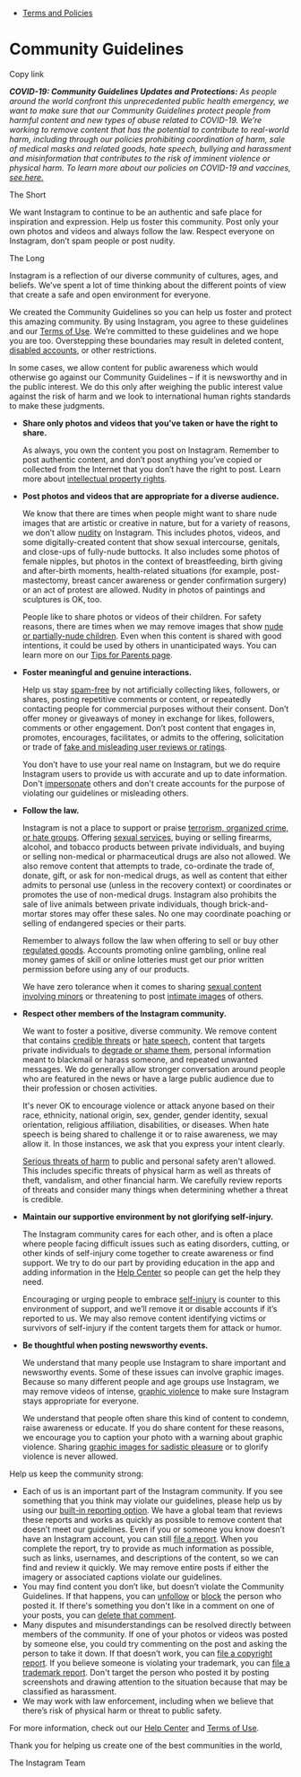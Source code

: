 *   [Terms and Policies](https://help.instagram.com/1417489251945243/?helpref=breadcrumb)

Community Guidelines
====================

Copy link

_**COVID-19: Community Guidelines Updates and Protections:** As people around the world confront this unprecedented public health emergency, we want to make sure that our Community Guidelines protect people from harmful content and new types of abuse related to COVID-19. We’re working to remove content that has the potential to contribute to real-world harm, including through our policies prohibiting coordination of harm, sale of medical masks and related goods, hate speech, bullying and harassment and misinformation that contributes to the risk of imminent violence or physical harm. To learn more about our policies on COVID-19 and vaccines, [see here.](https://help.instagram.com/697825587576762?helpref=faq_content)_

The Short

We want Instagram to continue to be an authentic and safe place for inspiration and expression. Help us foster this community. Post only your own photos and videos and always follow the law. Respect everyone on Instagram, don’t spam people or post nudity.

The Long

Instagram is a reflection of our diverse community of cultures, ages, and beliefs. We’ve spent a lot of time thinking about the different points of view that create a safe and open environment for everyone.

We created the Community Guidelines so you can help us foster and protect this amazing community. By using Instagram, you agree to these guidelines and our [Terms of Use](https://www.instagram.com/legal/terms). We’re committed to these guidelines and we hope you are too. Overstepping these boundaries may result in deleted content, [disabled accounts](https://help.instagram.com/366993040048856?helpref=faq_content), or other restrictions.

In some cases, we allow content for public awareness which would otherwise go against our Community Guidelines – if it is newsworthy and in the public interest. We do this only after weighing the public interest value against the risk of harm and we look to international human rights standards to make these judgments.

*   **Share only photos and videos that you’ve taken or have the right to share.**
    
    As always, you own the content you post on Instagram. Remember to post authentic content, and don’t post anything you’ve copied or collected from the Internet that you don’t have the right to post. Learn more about [intellectual property rights](https://help.instagram.com/126382350847838?helpref=faq_content).
    
*   **Post photos and videos that are appropriate for a diverse audience.**
    
    We know that there are times when people might want to share nude images that are artistic or creative in nature, but for a variety of reasons, we don’t allow [nudity](https://l.instagram.com/?u=https%3A%2F%2Fwww.facebook.com%2Fcommunitystandards%2Fadult_nudity_sexual_activity&e=AT1r6SY2BNQnFwPvAC8s8-98B9L4sLmtzvv3KW5yUozR7t83RoyHUa1xmXgELfsVrMB3risjB3YITLi7iQewcrc-MgID6mqJsMHlbn74efTnrEfwFURK-ouxmaL1RRt7waraaiRT2Mkex24KemP0KdutP5h_tRGDJzo5vg) on Instagram. This includes photos, videos, and some digitally-created content that show sexual intercourse, genitals, and close-ups of fully-nude buttocks. It also includes some photos of female nipples, but photos in the context of breastfeeding, birth giving and after-birth moments, health-related situations (for example, post-mastectomy, breast cancer awareness or gender confirmation surgery) or an act of protest are allowed. Nudity in photos of paintings and sculptures is OK, too.
    
    People like to share photos or videos of their children. For safety reasons, there are times when we may remove images that show [nude or partially-nude children](https://l.instagram.com/?u=https%3A%2F%2Fwww.facebook.com%2Fcommunitystandards%2Fchild_nudity_sexual_exploitation&e=AT1r6SY2BNQnFwPvAC8s8-98B9L4sLmtzvv3KW5yUozR7t83RoyHUa1xmXgELfsVrMB3risjB3YITLi7iQewcrc-MgID6mqJsMHlbn74efTnrEfwFURK-ouxmaL1RRt7waraaiRT2Mkex24KemP0KdutP5h_tRGDJzo5vg). Even when this content is shared with good intentions, it could be used by others in unanticipated ways. You can learn more on our [Tips for Parents page](https://help.instagram.com/154475974694511/?helpref=faq_content).
    
*   **Foster meaningful and genuine interactions.**
    
    Help us stay [spam-free](https://l.instagram.com/?u=https%3A%2F%2Fwww.facebook.com%2Fcommunitystandards%2Fspam&e=AT1r6SY2BNQnFwPvAC8s8-98B9L4sLmtzvv3KW5yUozR7t83RoyHUa1xmXgELfsVrMB3risjB3YITLi7iQewcrc-MgID6mqJsMHlbn74efTnrEfwFURK-ouxmaL1RRt7waraaiRT2Mkex24KemP0KdutP5h_tRGDJzo5vg) by not artificially collecting likes, followers, or shares, posting repetitive comments or content, or repeatedly contacting people for commercial purposes without their consent. Don’t offer money or giveaways of money in exchange for likes, followers, comments or other engagement. Don’t post content that engages in, promotes, encourages, facilitates, or admits to the offering, solicitation or trade of [fake and misleading user reviews or ratings](https://l.instagram.com/?u=https%3A%2F%2Fwww.facebook.com%2Fcommunitystandards%2Ffraud_deception&e=AT1r6SY2BNQnFwPvAC8s8-98B9L4sLmtzvv3KW5yUozR7t83RoyHUa1xmXgELfsVrMB3risjB3YITLi7iQewcrc-MgID6mqJsMHlbn74efTnrEfwFURK-ouxmaL1RRt7waraaiRT2Mkex24KemP0KdutP5h_tRGDJzo5vg).
    
    You don’t have to use your real name on Instagram, but we do require Instagram users to provide us with accurate and up to date information. Don't [impersonate](https://l.instagram.com/?u=https%3A%2F%2Fwww.facebook.com%2Fcommunitystandards%2Fmisrepresentation&e=AT1r6SY2BNQnFwPvAC8s8-98B9L4sLmtzvv3KW5yUozR7t83RoyHUa1xmXgELfsVrMB3risjB3YITLi7iQewcrc-MgID6mqJsMHlbn74efTnrEfwFURK-ouxmaL1RRt7waraaiRT2Mkex24KemP0KdutP5h_tRGDJzo5vg) others and don't create accounts for the purpose of violating our guidelines or misleading others.
    
*   **Follow the law.**
    
    Instagram is not a place to support or praise [terrorism, organized crime, or hate groups](https://l.instagram.com/?u=https%3A%2F%2Fwww.facebook.com%2Fcommunitystandards%2Fdangerous_individuals_organizations&e=AT1r6SY2BNQnFwPvAC8s8-98B9L4sLmtzvv3KW5yUozR7t83RoyHUa1xmXgELfsVrMB3risjB3YITLi7iQewcrc-MgID6mqJsMHlbn74efTnrEfwFURK-ouxmaL1RRt7waraaiRT2Mkex24KemP0KdutP5h_tRGDJzo5vg). Offering [sexual services](https://l.instagram.com/?u=https%3A%2F%2Fwww.facebook.com%2Fcommunitystandards%2Fsexual_solicitation&e=AT1r6SY2BNQnFwPvAC8s8-98B9L4sLmtzvv3KW5yUozR7t83RoyHUa1xmXgELfsVrMB3risjB3YITLi7iQewcrc-MgID6mqJsMHlbn74efTnrEfwFURK-ouxmaL1RRt7waraaiRT2Mkex24KemP0KdutP5h_tRGDJzo5vg), buying or selling firearms, alcohol, and tobacco products between private individuals, and buying or selling non-medical or pharmaceutical drugs are also not allowed. We also remove content that attempts to trade, co-ordinate the trade of, donate, gift, or ask for non-medical drugs, as well as content that either admits to personal use (unless in the recovery context) or coordinates or promotes the use of non-medical drugs. Instagram also prohibits the sale of live animals between private individuals, though brick-and-mortar stores may offer these sales. No one may coordinate poaching or selling of endangered species or their parts.
    
    Remember to always follow the law when offering to sell or buy other [regulated goods](https://l.instagram.com/?u=https%3A%2F%2Fwww.facebook.com%2Fcommunitystandards%2Fregulated_goods&e=AT1r6SY2BNQnFwPvAC8s8-98B9L4sLmtzvv3KW5yUozR7t83RoyHUa1xmXgELfsVrMB3risjB3YITLi7iQewcrc-MgID6mqJsMHlbn74efTnrEfwFURK-ouxmaL1RRt7waraaiRT2Mkex24KemP0KdutP5h_tRGDJzo5vg). Accounts promoting online gambling, online real money games of skill or online lotteries must get our prior written permission before using any of our products.
    
    We have zero tolerance when it comes to sharing [sexual content involving minors](https://l.instagram.com/?u=https%3A%2F%2Fwww.facebook.com%2Fcommunitystandards%2Fchild_nudity_sexual_exploitation&e=AT1r6SY2BNQnFwPvAC8s8-98B9L4sLmtzvv3KW5yUozR7t83RoyHUa1xmXgELfsVrMB3risjB3YITLi7iQewcrc-MgID6mqJsMHlbn74efTnrEfwFURK-ouxmaL1RRt7waraaiRT2Mkex24KemP0KdutP5h_tRGDJzo5vg) or threatening to post [intimate images](https://l.instagram.com/?u=https%3A%2F%2Fwww.facebook.com%2Fcommunitystandards%2Fsexual_exploitation_adults&e=AT1r6SY2BNQnFwPvAC8s8-98B9L4sLmtzvv3KW5yUozR7t83RoyHUa1xmXgELfsVrMB3risjB3YITLi7iQewcrc-MgID6mqJsMHlbn74efTnrEfwFURK-ouxmaL1RRt7waraaiRT2Mkex24KemP0KdutP5h_tRGDJzo5vg) of others.
    
*   **Respect other members of the Instagram community.**
    
    We want to foster a positive, diverse community. We remove content that contains [credible threats](https://l.instagram.com/?u=https%3A%2F%2Fwww.facebook.com%2Fcommunitystandards%2Fcredible_violence&e=AT1r6SY2BNQnFwPvAC8s8-98B9L4sLmtzvv3KW5yUozR7t83RoyHUa1xmXgELfsVrMB3risjB3YITLi7iQewcrc-MgID6mqJsMHlbn74efTnrEfwFURK-ouxmaL1RRt7waraaiRT2Mkex24KemP0KdutP5h_tRGDJzo5vg) or [hate speech](https://l.instagram.com/?u=https%3A%2F%2Fwww.facebook.com%2Fcommunitystandards%2Fhate_speech&e=AT1r6SY2BNQnFwPvAC8s8-98B9L4sLmtzvv3KW5yUozR7t83RoyHUa1xmXgELfsVrMB3risjB3YITLi7iQewcrc-MgID6mqJsMHlbn74efTnrEfwFURK-ouxmaL1RRt7waraaiRT2Mkex24KemP0KdutP5h_tRGDJzo5vg), content that targets private individuals to [degrade or shame them](https://l.instagram.com/?u=https%3A%2F%2Fwww.facebook.com%2Fcommunitystandards%2Fbullying&e=AT1r6SY2BNQnFwPvAC8s8-98B9L4sLmtzvv3KW5yUozR7t83RoyHUa1xmXgELfsVrMB3risjB3YITLi7iQewcrc-MgID6mqJsMHlbn74efTnrEfwFURK-ouxmaL1RRt7waraaiRT2Mkex24KemP0KdutP5h_tRGDJzo5vg), personal information meant to blackmail or harass someone, and repeated unwanted messages. We do generally allow stronger conversation around people who are featured in the news or have a large public audience due to their profession or chosen activities.
    
    It's never OK to encourage violence or attack anyone based on their race, ethnicity, national origin, sex, gender, gender identity, sexual orientation, religious affiliation, disabilities, or diseases. When hate speech is being shared to challenge it or to raise awareness, we may allow it. In those instances, we ask that you express your intent clearly.
    
    [Serious threats of harm](https://l.instagram.com/?u=https%3A%2F%2Fwww.facebook.com%2Fcommunitystandards%2Fcredible_violence&e=AT1r6SY2BNQnFwPvAC8s8-98B9L4sLmtzvv3KW5yUozR7t83RoyHUa1xmXgELfsVrMB3risjB3YITLi7iQewcrc-MgID6mqJsMHlbn74efTnrEfwFURK-ouxmaL1RRt7waraaiRT2Mkex24KemP0KdutP5h_tRGDJzo5vg) to public and personal safety aren't allowed. This includes specific threats of physical harm as well as threats of theft, vandalism, and other financial harm. We carefully review reports of threats and consider many things when determining whether a threat is credible.
    
*   **Maintain our supportive environment by not glorifying self-injury.**
    
    The Instagram community cares for each other, and is often a place where people facing difficult issues such as eating disorders, cutting, or other kinds of self-injury come together to create awareness or find support. We try to do our part by providing education in the app and adding information in the [Help Center](https://help.instagram.com/) so people can get the help they need.
    
    Encouraging or urging people to embrace [self-injury](https://l.instagram.com/?u=https%3A%2F%2Fwww.facebook.com%2Fcommunitystandards%2Fsuicide_self_injury_violence&e=AT1r6SY2BNQnFwPvAC8s8-98B9L4sLmtzvv3KW5yUozR7t83RoyHUa1xmXgELfsVrMB3risjB3YITLi7iQewcrc-MgID6mqJsMHlbn74efTnrEfwFURK-ouxmaL1RRt7waraaiRT2Mkex24KemP0KdutP5h_tRGDJzo5vg) is counter to this environment of support, and we’ll remove it or disable accounts if it’s reported to us. We may also remove content identifying victims or survivors of self-injury if the content targets them for attack or humor.
    
*   **Be thoughtful when posting newsworthy events.**
    
    We understand that many people use Instagram to share important and newsworthy events. Some of these issues can involve graphic images. Because so many different people and age groups use Instagram, we may remove videos of intense, [graphic violence](https://l.instagram.com/?u=https%3A%2F%2Fwww.facebook.com%2Fcommunitystandards%2Fgraphic_violence&e=AT1r6SY2BNQnFwPvAC8s8-98B9L4sLmtzvv3KW5yUozR7t83RoyHUa1xmXgELfsVrMB3risjB3YITLi7iQewcrc-MgID6mqJsMHlbn74efTnrEfwFURK-ouxmaL1RRt7waraaiRT2Mkex24KemP0KdutP5h_tRGDJzo5vg) to make sure Instagram stays appropriate for everyone.
    
    We understand that people often share this kind of content to condemn, raise awareness or educate. If you do share content for these reasons, we encourage you to caption your photo with a warning about graphic violence. Sharing [graphic images for sadistic pleasure](https://l.instagram.com/?u=https%3A%2F%2Fwww.facebook.com%2Fcommunitystandards%2Fcruel_insensitive&e=AT1r6SY2BNQnFwPvAC8s8-98B9L4sLmtzvv3KW5yUozR7t83RoyHUa1xmXgELfsVrMB3risjB3YITLi7iQewcrc-MgID6mqJsMHlbn74efTnrEfwFURK-ouxmaL1RRt7waraaiRT2Mkex24KemP0KdutP5h_tRGDJzo5vg) or to glorify violence is never allowed.
    

Help us keep the community strong:

*   Each of us is an important part of the Instagram community. If you see something that you think may violate our guidelines, please help us by using our [built-in reporting option](https://help.instagram.com/165828726894770?helpref=faq_content). We have a global team that reviews these reports and works as quickly as possible to remove content that doesn’t meet our guidelines. Even if you or someone you know doesn’t have an Instagram account, you can still [file a report](https://help.instagram.com/contact/383679321740945). When you complete the report, try to provide as much information as possible, such as links, usernames, and descriptions of the content, so we can find and review it quickly. We may remove entire posts if either the imagery or associated captions violate our guidelines.
*   You may find content you don’t like, but doesn’t violate the Community Guidelines. If that happens, you can [unfollow](https://help.instagram.com/286340048138725?helpref=faq_content) or [block](https://help.instagram.com/426700567389543/?helpref=faq_content) the person who posted it. If there's something you don't like in a comment on one of your posts, you can [delete that comment](https://help.instagram.com/289098941190483?helpref=faq_content).
*   Many disputes and misunderstandings can be resolved directly between members of the community. If one of your photos or videos was posted by someone else, you could try commenting on the post and asking the person to take it down. If that doesn’t work, you can [file a copyright report](https://help.instagram.com/126382350847838?helpref=faq_content). If you believe someone is violating your trademark, you can [file a trademark report](https://help.instagram.com/222826637847963?helpref=faq_content). Don't target the person who posted it by posting screenshots and drawing attention to the situation because that may be classified as harassment.
*   We may work with law enforcement, including when we believe that there’s risk of physical harm or threat to public safety.

For more information, check out our [Help Center](https://help.instagram.com/) and [Terms of Use](https://l.instagram.com/?u=http%3A%2F%2Finstagram.com%2Flegal%2Fterms%2F%23&e=AT1r6SY2BNQnFwPvAC8s8-98B9L4sLmtzvv3KW5yUozR7t83RoyHUa1xmXgELfsVrMB3risjB3YITLi7iQewcrc-MgID6mqJsMHlbn74efTnrEfwFURK-ouxmaL1RRt7waraaiRT2Mkex24KemP0KdutP5h_tRGDJzo5vg).

Thank you for helping us create one of the best communities in the world,

The Instagram Team